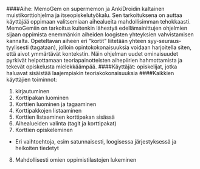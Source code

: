 ####Aihe:
MemoGem on supermemon ja AnkiDroidin kaltainen muistikorttiohjelma ja itseopiskelutyökalu. Sen tarkoituksena on auttaa käyttäjää oppimaan valitsemiaan aihealueita mahdollisimman tehokkaasti. MemoGemiin on tarkoitus kuitenkin lähestyä edellämainittujen ohjelmien sijaan oppimista enemmänkin aiheiden loogisten yhteyksien vahvistamisen kannalta. Opeteltavan aiheen eri "kortit" liitetään yhteen syy-seuraus-tyylisesti (tagataan), jolloin opintokokonaisuuksia voidaan harjoitella siten, että aivot ymmärtävät kontekstin.  Näin ohjelman uudet ominaisuudet pyrkivät helpottamaan teoriapainotteisten  aihepiirien hahmottamista ja tekevät opiskelusta mielekkäämpää. 
####Käyttäjät: 
opiskelijat, jotka haluavat sisäistää laajempiakin  teoriakokonaisuuksia
####Kaikkien käyttäjien toiminnot: 
1. kirjautuminen
2. Korttipakan luominen
3. Korttien luominen ja tagaaminen
4. Korttipakkojen listaaminen
5. Korttien listaaminen korttipakan sisässä
6. Aihealueiden valinta (tagit ja korttipakat)
7. Korttien opiskeleminen
* Eri vaihtoehtoja, esim satunnaisesti, loogisessa järjestyksessä ja heikoiten tiedetyt
8. Mahdollisesti omien oppimistilastojen lukeminen
